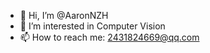 - 👋 Hi, I’m @AaronNZH
- 👀 I’m interested in Computer Vision
- 📫 How to reach me: 2431824669@qq.com

<!---
AaronNZH/AaronNZH is a ✨ special ✨ repository because its `README.md` (this file) appears on your GitHub profile.
You can click the Preview link to take a look at your changes.
--->
